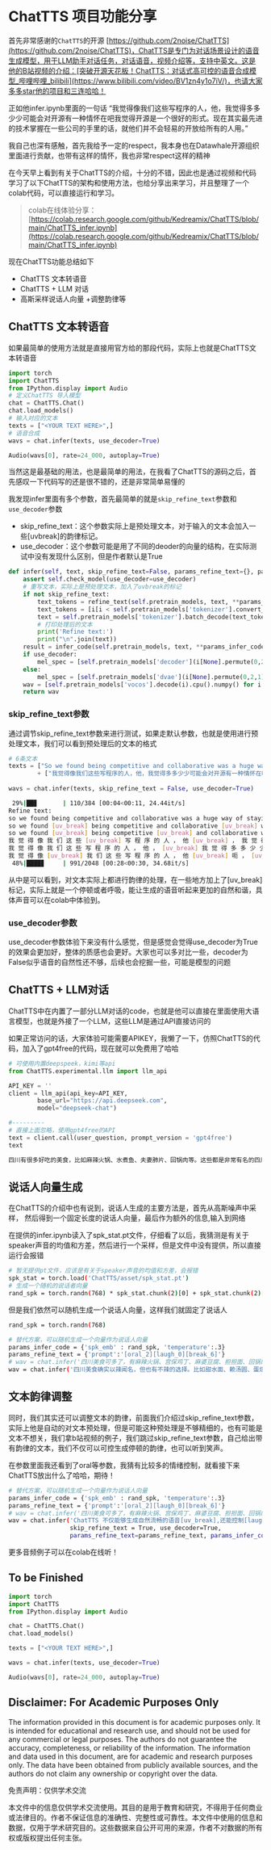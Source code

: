 # ChatTTS 项目功能分享

首先非常感谢的`ChatTTS`的开源 [https://github.com/2noise/ChatTTS](https://github.com/2noise/ChatTTS)，ChatTTS是专门为对话场景设计的语音生成模型，用于LLM助手对话任务，对话语音，视频介绍等，支持中英文。这是他的B站视频的介绍：[突破开源天花板！ChatTTS：对话式高可控的语音合成模型_哔哩哔哩_bilibili](https://www.bilibili.com/video/BV1zn4y1o7iV/)，也请大家多多star他的项目和三连哈哈！

正如他infer.ipynb里面的一句话 “我觉得像我们这些写程序的人，他，我觉得多多少少可能会对开源有一种情怀在吧我觉得开源是一个很好的形式。现在其实最先进的技术掌握在一些公司的手里的话，就他们并不会轻易的开放给所有的人用。”

我自己也深有感触，首先我给予一定的respect，我本身也在Datawhale开源组织里面进行贡献，也带有这样的情怀，我也非常respect这样的精神

在今天早上看到有关于ChatTTS的介绍，十分的不错，因此也是通过视频和代码学习了以下ChatTTS的架构和使用方法，也给分享出来学习，并且整理了一个colab代码，可以直接运行和学习。

> colab在线体验分享：[https://colab.research.google.com/github/Kedreamix/ChatTTS/blob/main/ChatTTS_infer.ipynb](https://colab.research.google.com/github/Kedreamix/ChatTTS/blob/main/ChatTTS_infer.ipynb)

现在ChatTTS功能总结如下

- ChatTTS 文本转语音
- ChatTTS + LLM 对话
- 高斯采样说话人向量 +调整韵律等

## ChatTTS 文本转语音

如果最简单的使用方法就是直接用官方给的那段代码，实际上也就是ChatTTS文本转语音

```PYTHON
import torch
import ChatTTS
from IPython.display import Audio
# 定义ChatTTS 导入模型
chat = ChatTTS.Chat()
chat.load_models()
# 输入对应的文本
texts = ["<YOUR TEXT HERE>",]
# 语音合成
wavs = chat.infer(texts, use_decoder=True)

Audio(wavs[0], rate=24_000, autoplay=True)
```

当然这是最基础的用法，也是最简单的用法，在我看了ChatTTS的源码之后，首先感叹一下代码写的还是很不错的，还是非常简单易懂的

我发现infer里面有多个参数，首先最简单的就是`skip_refine_text`参数和`use_decoder`参数

- skip_refine_text：这个参数实际上是预处理文本，对于输入的文本会加入一些[uvbreak]的韵律标记。
- use_decoder：这个参数可能是用了不同的deoder的向量的结构，在实际测试中没有发现什么区别，但是作者默认是True

```python
def infer(self, text, skip_refine_text=False, params_refine_text={}, params_infer_code={}, use_decoder=False):
    assert self.check_model(use_decoder=use_decoder)
    # 重写文本，实际上是预处理文本，加入了uvbreak的标记
    if not skip_refine_text:
        text_tokens = refine_text(self.pretrain_models, text, **params_refine_text)['ids']
        text_tokens = [i[i < self.pretrain_models['tokenizer'].convert_tokens_to_ids('[break_0]')] for i in text_tokens]
        text = self.pretrain_models['tokenizer'].batch_decode(text_tokens)
        # 打印处理后的文本
        print('Refine text:')
        print("\n".join(text))
    result = infer_code(self.pretrain_models, text, **params_infer_code, return_hidden=use_decoder)
    if use_decoder:
        mel_spec = [self.pretrain_models['decoder'](i[None].permute(0,2,1)) for i in result['hiddens']]
    else:
        mel_spec = [self.pretrain_models['dvae'](i[None].permute(0,2,1)) for i in result['ids']]
    wav = [self.pretrain_models['vocos'].decode(i).cpu().numpy() for i in mel_spec]
    return wav
```

### skip_refine_text参数

通过调节skip_refine_text参数来进行测试，如果走默认参数，也就是使用进行预处理文本，我们可以看到预处理后的文本的格式

```python
# 6条文本
texts = ["So we found being competitive and collaborative was a huge way of staying motivated towards our goals, so one person to call when you fall off, one person who gets you back on then one person to actually do the activity with.",]*3 \
        + ["我觉得像我们这些写程序的人，他，我觉得多多少少可能会对开源有一种情怀在吧我觉得开源是一个很好的形式。现在其实最先进的技术掌握在一些公司的手里的话，就他们并不会轻易的开放给所有的人用。"]*3     
    
wavs = chat.infer(texts, skip_refine_text = False, use_decoder=True)
```

```bash
 29%|██▊       | 110/384 [00:04<00:11, 24.44it/s]
Refine text:
so we found being competitive and collaborative was a huge way of staying [uv_break] motivated towards our goals, [uv_break] so [uv_break] one person to call when you fall off, [uv_break] one person who gets you back on [uv_break] then one person to [uv_break] actually do the activity with.
so we found [uv_break] being competitive and collaborative [uv_break] was a huge way of staying motivated towards our goals, [uv_break] so [uv_break] one person to call when you fall off, [uv_break] one person who gets you back on then one person [uv_break] to actually [uv_break] do the activity [uv_break] with.
so we found [uv_break] being competitive [uv_break] and collaborative was [uv_break] a huge way of [uv_break] staying [uv_break] motivated towards our goals, [uv_break] so [uv_break] one person to call [uv_break] when you fall off, [uv_break] one person who gets you back on then one person [uv_break] to [uv_break] actually do the activity with.
我 觉 得 像 我 们 这 些 [uv_break] 写 程 序 的 人 ， 他 [uv_break] ， 我 觉 得 多 多 少 少 可 能 会 对 开 源 [uv_break] 有 一 种 [uv_break] 情 怀 在 吧 [uv_break] 啊 我 觉 得 开 源 是 一 个 很 好 的 形 式 [uv_break] 。 那 现 在 其 实 最 先 进 的 技 术 掌 握 在 一 些 公 司 的 手 里 的 话 ， 就 [uv_break] 他 们 并 不 会 轻 易 的 开 放 给 所 有 的 人 用 。
我 觉 得 像 我 们 这 些 写 程 序 的 人 ， 他 ， [uv_break] 我 觉 得 多 多 少 少 可 能 会 对 开 源 有 一 种 [uv_break] 情 怀 在 吧 [uv_break] 啊 我 觉 得 开 源 是 一 个 很 好 的 形 式 [uv_break] 。 然 后 现 在 其 实 最 先 进 的 技 术 [uv_break] 掌 握 在 [uv_break] 一 些 公 司 的 手 里 的 话 [uv_break] ， 就 他 们 并 不 会 轻 易 的 就 开 放 给 [uv_break] 呃 [uv_break] 就 是 所 有 的 人 用 。
我 觉 得 像 [uv_break] 我 们 这 些 写 程 序 的 人 ， 他 [uv_break] 呃 ， [uv_break] 我 觉 得 多 多 少 少 可 能 会 对 开 源 有 一 种 [uv_break] 情 怀 在 吧 [uv_break] 呃 [uv_break] 我 觉 得 开 源 是 一 个 很 好 的 形 式 。 现 在 其 实 最 先 进 的 技 术 [uv_break] 掌 握 在 一 些 [uv_break] 公 司 的 手 里 的 话 [uv_break] ， 就 他 们 并 不 会 轻 易 的 开 放 给 所 有 的 人 用 。
 48%|████▊     | 991/2048 [00:28<00:30, 34.68it/s]
```

从中是可以看到，对文本实际上都进行韵律的处理，在一些地方加上了[uv_break]标记，实际上就是一个停顿或者呼吸，能让生成的语音听起来更加的自然和谐，具体声音可以在colab中体验到。

### use_decoder参数

use_decoder参数体验下来没有什么感觉，但是感觉会觉得use_decoder为True的效果会更加好，整体的质感也会更好。大家也可以多对比一些，decoder为False似乎语音的自然性还不够，后续也会挖掘一些，可能是模型的问题



## ChatTTS + LLM对话

ChatTTS中在内置了一部分LLM对话的code，也就是他可以直接在里面使用大语言模型，也就是外接了一个LLM，这些LLM是通过API直接访问的

如果正常访问的话，大家体验可能需要APIKEY，我懒了一下，仿照ChatTTS的代码，加入了gpt4free的代码，现在就可以免费用了哈哈

```python
# 可使用内置deepspeek，kimi等api
from ChatTTS.experimental.llm import llm_api

API_KEY = ''
client = llm_api(api_key=API_KEY,
        base_url="https://api.deepseek.com",
        model="deepseek-chat")

#---------
# 直接上面忽略，使用gpt4free的API
text = client.call(user_question, prompt_version = 'gpt4free')
text
```

```bash
四川有很多好吃的美食，比如麻辣火锅、水煮鱼、夫妻肺片、回锅肉等。这些都是非常有名的四川美食，口味麻辣鲜香，非常值得一试。
```



## 说话人向量生成

在ChatTTS的介绍中也有说到，说话人生成的主要方法是，首先从高斯噪声中采样， 然后得到一个固定长度的说话人向量，最后作为额外的信息,输入到网络

在提供的infer.ipynb读入了spk_stat.pt文件，仔细看了以后，我猜测是有关于speaker声音的均值和方差，然后进行一个采样，但是文件中没有提供，所以直接运行会报错

```bash
# 暂无提供pt文件，应该是有关于speaker声音的均值和方差，会报错
spk_stat = torch.load('ChatTTS/asset/spk_stat.pt')
# 生成一个随机的说话者向量
rand_spk = torch.randn(768) * spk_stat.chunk(2)[0] + spk_stat.chunk(2)[1]
```

但是我们依然可以随机生成一个说话人向量，这样我们就固定了说话人

```bash
rand_spk = torch.randn(768)

# 替代方案，可以随机生成一个向量作为说话人向量
params_infer_code = {'spk_emb' : rand_spk, 'temperature':.3}
params_refine_text = {'prompt':'[oral_2][laugh_0][break_6]'}
# wav = chat.infer('四川美食可多了，有麻辣火锅、宫保鸡丁、麻婆豆腐、担担面、回锅肉、夫妻肺片等，每样都让人垂涎三尺。', params_refine_text=params_refine_text, params_infer_code=params_infer_code)
wav = chat.infer('四川美食确实以辣闻名，但也有不辣的选择。比如甜水面、赖汤圆、蛋烘糕、叶儿粑等，这些小吃口味温和，甜而不腻，也很受欢迎。', use_decoder=True, params_refine_text=params_refine_text, params_infer_code=params_infer_code)
```



## 文本韵律调整

同时，我们其实还可以调整文本的韵律，前面我们介绍过skip_refine_text参数，实际上他是自动的对文本预处理，但是可能这种预处理是不够精细的，也有可能是文本不想关，我们拿b站视频的例子，我们跳过skip_refine_text参数，自己给出带有韵律的文本，我们不仅可以可控生成停顿的韵律，也可以听到笑声。

在参数里面我还看到了oral等参数，我猜有比较多的情绪控制，就看接下来ChatTTS放出什么了哈哈，期待！

```bash
# 替代方案，可以随机生成一个向量作为说话人向量
params_infer_code = {'spk_emb' : rand_spk, 'temperature':.3}
params_refine_text = {'prompt':'[oral_2][laugh_0][break_6]'}
# wav = chat.infer('四川美食可多了，有麻辣火锅、宫保鸡丁、麻婆豆腐、担担面、回锅肉、夫妻肺片等，每样都让人垂涎三尺。', params_refine_text=params_refine_text, params_infer_code=params_infer_code)
wav = chat.infer('ChatTTS 不仅能够生成自然流畅的语音[uv_break],还能控制[laugh]笑声[laugh],[uv_break]停顿啊和语气词啊等副语言现象[uv_break]。其这个韵律呢超越了许多开源模型。',
                 skip_refine_text = True, use_decoder=True,
                 params_refine_text=params_refine_text, params_infer_code=params_infer_code)
```

更多音频例子可以在colab在线听！

## To be Finished

```python
import torch
import ChatTTS
from IPython.display import Audio

chat = ChatTTS.Chat()
chat.load_models()

texts = ["<YOUR TEXT HERE>",]

wavs = chat.infer(texts, use_decoder=True)

Audio(wavs[0], rate=24_000, autoplay=True)
```

## Disclaimer: For Academic Purposes Only

The information provided in this document is for academic purposes only. It is intended for educational and research use, and should not be used for any commercial or legal purposes. The authors do not guarantee the accuracy, completeness, or reliability of the information. The information and data used in this document, are for academic and research purposes only. The data have been obtained from publicly available sources, and the authors do not claim any ownership or copyright over the data.

免责声明：仅供学术交流

本文件中的信息仅供学术交流使用。其目的是用于教育和研究，不得用于任何商业或法律目的。作者不保证信息的准确性、完整性或可靠性。本文件中使用的信息和数据，仅用于学术研究目的。这些数据来自公开可用的来源，作者不对数据的所有权或版权提出任何主张。
